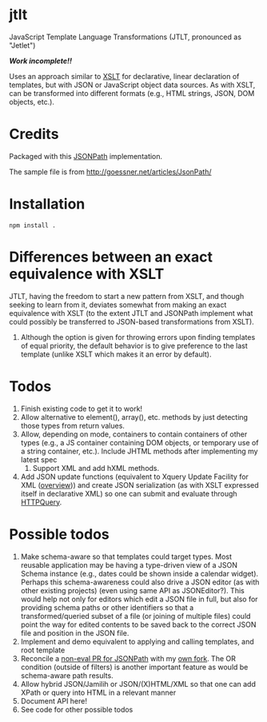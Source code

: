 # jtlt

JavaScript Template Language Transformations (JTLT, pronounced as "Jetlet")

***Work incomplete!!***

Uses an approach similar to [XSLT](http://www.w3.org/Style/XSL/) for
declarative, linear declaration of templates, but with JSON or JavaScript
object data sources. As with XSLT, can be transformed into different
formats (e.g., HTML strings, JSON, DOM objects, etc.).

# Credits

Packaged with this [JSONPath](https://github.com/s3u/JSONPath)
implementation.

The sample file is from http://goessner.net/articles/JsonPath/

# Installation

```
npm install .
```

# Differences between an exact equivalence with XSLT

JTLT, having the freedom to start a new pattern from XSLT, and though
seeking to learn from it, deviates somewhat from making an exact
equivalence with XSLT (to the extent JTLT and JSONPath implement
what could possibly be transferred to JSON-based transformations
from XSLT).

1. Although the option is given for throwing errors upon finding templates of equal priority, the default behavior is to give preference to the last template (unlike XSLT which makes it an error by default).


# Todos

1. Finish existing code to get it to work!
1. Allow alternative to element(), array(), etc. methods by just detecting those types from return values.
1. Allow, depending on mode, containers to contain containers of other
types (e.g., a JS container containing DOM objects, or temporary use
of a string container, etc.). Include JHTML methods after implementing
my latest spec
    1. Support XML and add hXML methods.
1. Add JSON update functions (equivalent to Xquery Update Facility for
XML ([overview](http://www.xmlplease.com/xquery-update))) and create
JSON serialization (as with XSLT expressed itself in declarative XML)
so one can submit and evaluate
through [HTTPQuery](https://github.com/brettz9/httpquery).

# Possible todos

1. Make schema-aware so that templates could target types. Most reusable application may be having a type-driven view of a JSON Schema instance (e.g., dates could be shown inside a calendar widget). Perhaps this schema-awareness could also drive a JSON editor (as with other existing projects) (even using same API as JSONEditor?). This would help not only for editors which edit a JSON file in full, but also for providing schema paths or other identifiers so that a transformed/queried subset of a file (or joining of multiple files) could point the way for edited contents to be saved back to the correct JSON file and position in the JSON file.
1. Implement and demo equivalent to applying and calling templates, and root template
1. Reconcile a [non-eval PR for JSONPath](https://github.com/s3u/JSONPath/pull/4) with my [own fork](https://github.com/brettz9/JSONPath). The OR condition (outside of filters) is another important feature as would be schema-aware path results.
1. Allow hybrid JSON/Jamilih or JSON/(X)HTML/XML so that one can add XPath or query into HTML in a relevant manner
1. Document API here!
1. See code for other possible todos
